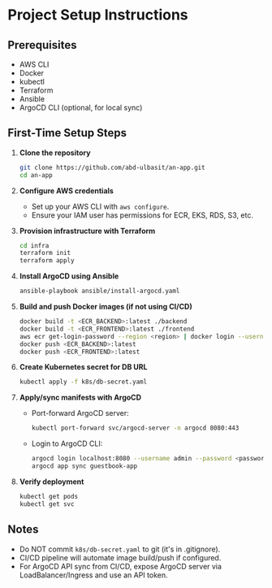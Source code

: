 # Project Setup Instructions

## Prerequisites
- AWS CLI
- Docker
- kubectl
- Terraform
- Ansible
- ArgoCD CLI (optional, for local sync)

## First-Time Setup Steps

1. **Clone the repository**
   ```sh
   git clone https://github.com/abd-ulbasit/an-app.git
   cd an-app
   ```

2. **Configure AWS credentials**
   - Set up your AWS CLI with `aws configure`.
   - Ensure your IAM user has permissions for ECR, EKS, RDS, S3, etc.

3. **Provision infrastructure with Terraform**
   ```sh
   cd infra
   terraform init
   terraform apply
   ```

4. **Install ArgoCD using Ansible**
   ```sh
   ansible-playbook ansible/install-argocd.yaml
   ```

5. **Build and push Docker images (if not using CI/CD)**
   ```sh
   docker build -t <ECR_BACKEND>:latest ./backend
   docker build -t <ECR_FRONTEND>:latest ./frontend
   aws ecr get-login-password --region <region> | docker login --username AWS --password-stdin <account>.dkr.ecr.<region>.amazonaws.com
   docker push <ECR_BACKEND>:latest
   docker push <ECR_FRONTEND>:latest
   ```

6. **Create Kubernetes secret for DB URL**
   ```sh
   kubectl apply -f k8s/db-secret.yaml
   ```

7. **Apply/sync manifests with ArgoCD**
   - Port-forward ArgoCD server:
     ```sh
     kubectl port-forward svc/argocd-server -n argocd 8080:443
     ```
   - Login to ArgoCD CLI:
     ```sh
     argocd login localhost:8080 --username admin --password <password> --insecure
     argocd app sync guestbook-app
     ```

8. **Verify deployment**
   ```sh
   kubectl get pods
   kubectl get svc
   ```

## Notes
- Do NOT commit `k8s/db-secret.yaml` to git (it's in .gitignore).
- CI/CD pipeline will automate image build/push if configured.
- For ArgoCD API sync from CI/CD, expose ArgoCD server via LoadBalancer/Ingress and use an API token.
